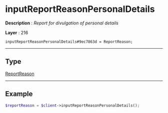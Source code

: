 # inputReportReasonPersonalDetails

**Description** : *Report for divulgation of personal details*

**Layer** : 216

```tl
inputReportReasonPersonalDetails#9ec7863d = ReportReason;
```

---

## Type

[ReportReason](type/ReportReason)

---

## Example

```php
$reportReason = $client->inputReportReasonPersonalDetails();
```
